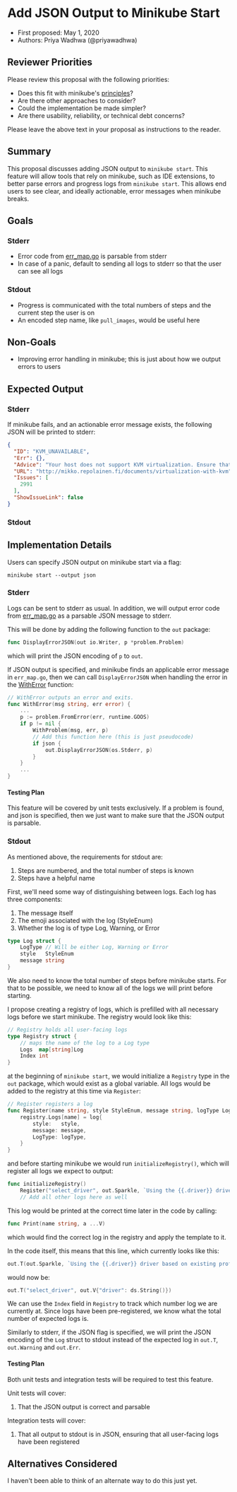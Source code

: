 # Add JSON Output to Minikube Start

* First proposed: May 1, 2020
* Authors: Priya Wadhwa (@priyawadhwa)

## Reviewer Priorities

Please review this proposal with the following priorities:

*   Does this fit with minikube's [principles](https://minikube.sigs.k8s.io/docs/concepts/principles/)?
*   Are there other approaches to consider?
*   Could the implementation be made simpler?
*   Are there usability, reliability, or technical debt concerns?

Please leave the above text in your proposal as instructions to the reader.

## Summary

This proposal discusses adding JSON output to `minikube start`. 
This feature will allow tools that rely on minikube, such as IDE extensions, to better parse errors and progress logs from `minikube start`.
This allows end users to see clear, and ideally actionable, error messages when minikube breaks.



## Goals

### Stderr
*   Error code from [err_map.go](https://github.com/kubernetes/minikube/blob/master/pkg/minikube/problem/err_map.go) is parsable from stderr
*   In case of a panic, default to sending all logs to stderr so that the user can see all logs

### Stdout
*   Progress is communicated with the total numbers of steps and the current step the user is on
*   An encoded step name, like `pull_images`, would be useful here


## Non-Goals

*   Improving error handling in minikube; this is just about how we output errors to users

## Expected Output

### Stderr

If minikube fails, and an actionable error message exists, the following JSON will be printed to stderr:

```json
{
  "ID": "KVM_UNAVAILABLE",
  "Err": {},
  "Advice": "Your host does not support KVM virtualization. Ensure that qemu-kvm is installed, and run 'virt-host-validate' to debug the problem",
  "URL": "http://mikko.repolainen.fi/documents/virtualization-with-kvm",
  "Issues": [
    2991
  ],
  "ShowIssueLink": false
}
```

### Stdout


## Implementation Details
Users can specify JSON output on minikube start via a flag:

```
minikube start --output json
```

### Stderr
Logs can be sent to stderr as usual.
In addition, we will output error code from [err_map.go](https://github.com/kubernetes/minikube/blob/master/pkg/minikube/problem/err_map.go) as a parsable JSON message to stderr.

This will be done by adding the following function to the `out` package:

```go
func DisplayErrorJSON(out io.Writer, p *problem.Problem)
```

which will print the JSON encoding of `p` to `out`.

If JSON output is specified, and minikube finds an applicable error message in `err_map.go`, then we can call `DisplayErrorJSON` when handling the error in the [WithError](https://github.com/kubernetes/minikube/blob/master/pkg/minikube/exit/exit.go#L57) function:

```go
// WithError outputs an error and exits.
func WithError(msg string, err error) {
	...
	p := problem.FromError(err, runtime.GOOS)
	if p != nil {
        WithProblem(msg, err, p)
        // Add this function here (this is just pseudocode)
        if json {
            out.DisplayErrorJSON(os.Stderr, p)
        }
	}
    ...
}
```

#### Testing Plan
This feature will be covered by unit tests exclusively.
If a problem is found, and json is specified, then we just want to make sure that the JSON output is parsable.

### Stdout
As mentioned above, the requirements for stdout are:
1. Steps are numbered, and the total number of steps is known
1. Steps have a helpful name

First, we'll need some way of distinguishing between logs.
Each log has three components:
1. The message itself 
1. The emoji associated with the log (StyleEnum)
1. Whether the log is of type Log, Warning, or Error

```go
type Log struct {
	LogType // Will be either Log, Warning or Error
	style   StyleEnum
	message string
}
```


We also need to know the total number of steps before minikube starts.
For that to be possible, we need to know all of the logs we will print before starting.

I propose creating a registry of logs, which is prefilled with all necessary logs before we start minikube.
The registry would look like this:

```go
// Registry holds all user-facing logs
type Registry struct {
	// maps the name of the log to a Log type
	Logs  map[string]Log
	Index int
}
```

at the beginning of `minikube start`, we would initialize a `Registry` type in the `out` package, which would exist as a global variable.
All logs would be added to the registry at this time via `Register`:

```go
// Register registers a log
func Register(name string, style StyleEnum, message string, logType LogType) {
	registry.Logs[name] = log{
		style:   style,
		message: message,
		LogType: logType,
	}
}
```

and before starting minikube we would run `initializeRegistry()`, which will register all logs we expect to output:

```go
func initializeRegistry()
    Register("select_driver", out.Sparkle, `Using the {{.driver}} driver based on existing profile`, Log)
    // Add all other logs here as well

```

This log would be printed at the correct time later in the code by calling:

```go
func Print(name string, a ...V)
```

which would find the correct log in the registry and apply the template to it.

In the code itself, this means that this line, which currently looks like this:

```go
out.T(out.Sparkle, `Using the {{.driver}} driver based on existing profile`, out.V{"driver": ds.String()})
```

would now be:

```go
out.T("select_driver", out.V{"driver": ds.String()})
```

We can use the `Index` field in `Registry` to track which number log we are currently at. 
Since logs have been pre-registered, we know what the total number of expected logs is.

Similarly to stderr, if the JSON flag is specified, we will print the JSON encoding of the `Log` struct to stdout instead of the expected log in `out.T`, `out.Warning` and `out.Err`.


#### Testing Plan
Both unit tests and integration tests will be required to test this feature.

Unit tests will cover:
1. That the JSON output is correct and parsable

Integration tests will cover:
1. That all output to stdout is in JSON, ensuring that all user-facing logs have been registered
   

## Alternatives Considered

I haven't been able to think of an alternate way to do this just yet.
